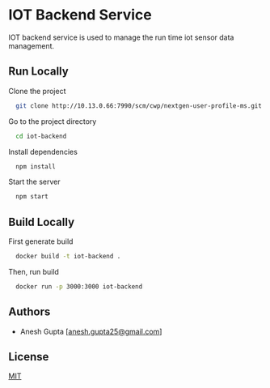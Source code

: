 # IOT Backend Service

IOT backend service is used to manage the run time iot sensor data management.


## Run Locally

Clone the project

```bash
  git clone http://10.13.0.66:7990/scm/cwp/nextgen-user-profile-ms.git
```

Go to the project directory

```bash
  cd iot-backend
```

Install dependencies

```bash
  npm install
```

Start the server

```bash
  npm start
```


## Build Locally
First generate build
```bash
  docker build -t iot-backend .
```

Then, run build
```bash
  docker run -p 3000:3000 iot-backend
```

## Authors

- Anesh Gupta [anesh.gupta25@gmail.com]


## License

[MIT](https://choosealicense.com/licenses/mit/)

